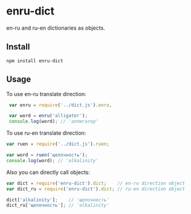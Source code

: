 # enru-dict #
en-ru and ru-en dictionaries as objects.

## Install ##

```
npm install enru-dict
```

## Usage ##

To use en-ru translate direction:
``` javascript
 var enru = require('../dict.js').enru,

 var word = enru('alligator');
 console.log(word); // 'аллигатор'
 ```

To use ru-en translate direction:
``` javascript
var ruen = require('../dict.js').ruen;

var word = ruen('щелочность');
console.log(word); // 'alkalinity'
```

Also you can directly call objects:

``` javascript
var dict = require('enru-dict').dict;    // en-ru direction object
var dict_ru = require('enru-dict').dict; // ru-en direction object

dict['alkalinity'];    // 'щелочность'
dict_ru['щелочность']; // 'alkalinity'
```
